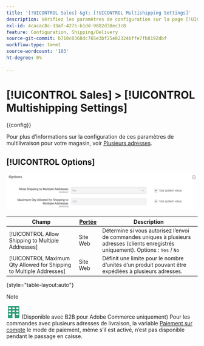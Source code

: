 ```yaml
---
title: '[!UICONTROL Sales] &gt; [!UICONTROL Multishipping Settings]'
description: Vérifiez les paramètres de configuration sur la page [!UICONTROL Sales] &gt; [!UICONTROL Multishipping Settings] de l’administrateur Commerce.
exl-id: 4cacac8c-33af-4275-b1dd-9802d38ec3c8
feature: Configuration, Shipping/Delivery
source-git-commit: b710c0368dc765e3bf25e82324bffe7fb8192dbf
workflow-type: tm+mt
source-wordcount: '103'
ht-degree: 0%

---
```


# [!UICONTROL Sales] > [!UICONTROL Multishipping Settings]

{{config}}

Pour plus d’informations sur la configuration de ces paramètres de multilivraison pour votre magasin, voir [Plusieurs adresses](../../stores-purchase/shipping-settings.md#multiple-addresses).

## [!UICONTROL Options]

![Options](./assets/multishipping-settings-options.png)<!-- zoom -->

<!-- [Options](https://docs.magento.com/user-guide/shipping/shipping-multiaddress.html) -->

| Champ | [Portée](../../getting-started/websites-stores-views.md#scope-settings) | Description |
|--- |--- |--- |
| [!UICONTROL Allow Shipping to Multiple Addresses] | Site Web | Détermine si vous autorisez l’envoi de commandes uniques à plusieurs adresses (clients enregistrés uniquement). Options : `Yes` / `No` |
| [!UICONTROL Maximum Qty Allowed for Shipping to Multiple Addresses] | Site Web | Définit une limite pour le nombre d’unités d’un produit pouvant être expédiées à plusieurs adresses. |

{style="table-layout:auto"}

>[!NOTE]
>
>![B2B pour Adobe Commerce](../../assets/b2b.svg) (Disponible avec B2B pour Adobe Commerce uniquement) Pour les commandes avec plusieurs adresses de livraison, la variable [Paiement sur compte](../../b2b/enable-basic-features.md#configure-payment-on-account) le mode de paiement, même s’il est activé, n’est pas disponible pendant le passage en caisse.
